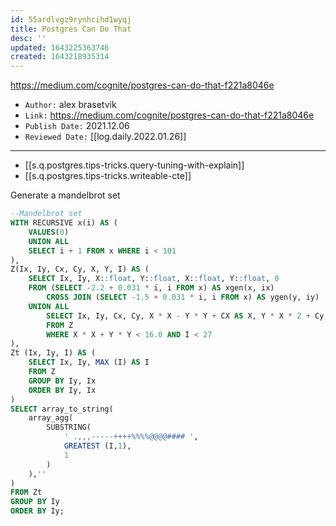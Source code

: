 ```yaml
---
id: 55ardlvgz9rynhcihd1wyqj
title: Postgres Can Do That
desc: ''
updated: 1643225363746
created: 1643218935314
---
```



<https://medium.com/cognite/postgres-can-do-that-f221a8046e>

- `Author:` alex brasetvik
- `Link:` <https://medium.com/cognite/postgres-can-do-that-f221a8046e>
- `Publish Date:` 2021.12.06
- `Reviewed Date:` [[log.daily.2022.01.26]]

---

- [[s.q.postgres.tips-tricks.query-tuning-with-explain]]
- [[s.q.postgres.tips-tricks.writeable-cte]]

Generate a mandelbrot set

```sql
--Mandelbrot set
WITH RECURSIVE x(i) AS (
	VALUES(0)
	UNION ALL
	SELECT i + 1 FROM x WHERE i < 101
),
Z(Ix, Iy, Cx, Cy, X, Y, I) AS (
	SELECT Ix, Iy, X::float, Y::float, X::float, Y::float, 0
	FROM (SELECT -2.2 + 0.031 * i, i FROM x) AS xgen(x, ix)
		CROSS JOIN (SELECT -1.5 + 0.031 * i, i FROM x) AS ygen(y, iy)
	UNION ALL
		SELECT Ix, Iy, Cx, Cy, X * X - Y * Y + CX AS X, Y * X * 2 + Cy, I + 1
		FROM Z
		WHERE X * X + Y * Y < 16.0 AND I < 27
),
Zt (Ix, Iy, I) AS (
	SELECT Ix, Iy, MAX (I) AS I
	FROM Z
	GROUP BY Iy, Ix
	ORDER BY Iy, Ix
)
SELECT array_to_string(
	array_agg(
		SUBSTRING(
			' .,,,-----++++%%%%@@@@#### ',
			GREATEST (I,1),
			1
		)
	),''
)
FROM Zt
GROUP BY Iy
ORDER BY Iy;
```


